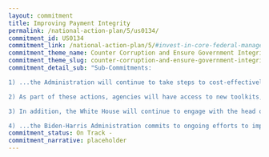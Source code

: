 ```yaml
---
layout: commitment
title: Improving Payment Integrity
permalink: /national-action-plan/5/us0134/
commitment_id: US0134
commitment_link: /national-action-plan/5/#invest-in-core-federal-management-functions-for-payment-integrity
commitment_theme_name: Counter Corruption and Ensure Government Integrity and Accountability to the Public
commitment_theme_slug: counter-corruption-and-ensure-government-integrity-and-accountability-to-the-public
commitment_detail_sub: "Sub-Commitments:

1) ...the Administration will continue to take steps to cost-effectively reduce fraud, waste, abuse, and mismanagement of Federal funds without nega- tively affecting the program mission, agency efforts to advance equity, efficiency, customer experience, or the overall operations of the agency.

2) As part of these actions, agencies will have access to new toolkits, training materials, and additional support for the Federal workforce.

3) In addition, the White House will continue to engage with the head of each agency that has a High Priority Program as defined by PIIA to report on actions taken to prevent improper payments.

4) ...the Biden-Harris Administration commits to ongoing efforts to improve annual reporting."
commitment_status: On Track -
commitment_narrative: placeholder
---
```


